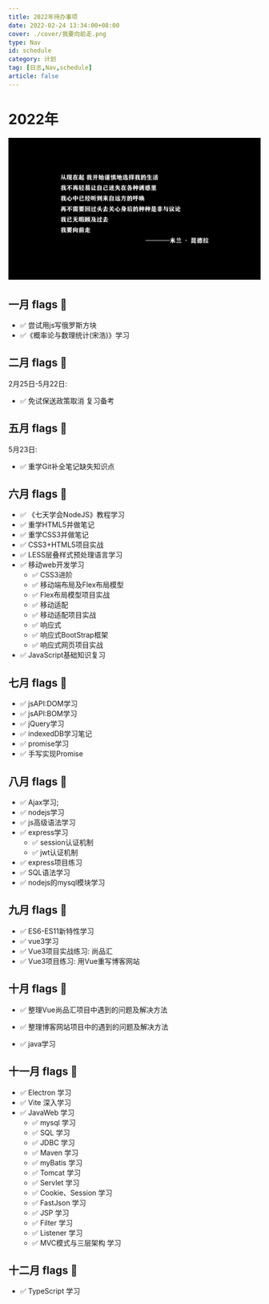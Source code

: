 ```yaml
---
title: 2022年待办事项
date: 2022-02-24 13:34:00+08:00
cover: ./cover/我要向前走.png
type: Nav
id: schedule
category: 计划
tag: [日志,Nav,schedule]
article: false
---
```



# 2022年

![](./cover/我要向前走.png)

## 一月 flags 🚩

- ✅ 尝试用js写俄罗斯方块
- ✅《概率论与数理统计(宋浩)》学习

## 二月 flags 🚩

2月25日-5月22日:

- ✅ 免试保送政策取消 复习备考

## 五月 flags 🚩

5月23日:
<!-- + ⬜ 《数据结构与算法分析》学习 -->
- ✅ 重学Git补全笔记缺失知识点

## 六月 flags 🚩

- ✅ 《七天学会NodeJS》教程学习
- ✅ 重学HTML5并做笔记
- ✅ 重学CSS3并做笔记
- ✅ CSS3+HTML5项目实战
- ✅ LESS层叠样式预处理语言学习
- ✅ 移动web开发学习
  - ✅ CSS3进阶
  - ✅ 移动端布局及Flex布局模型
  - ✅ Flex布局模型项目实战
  - ✅ 移动适配
  - ✅ 移动适配项目实战
  - ✅ 响应式
  - ✅ 响应式BootStrap框架
  - ✅ 响应式网页项目实战
- ✅ JavaScript基础知识复习

## 七月 flags 🚩

- ✅ jsAPI:DOM学习
- ✅ jsAPI:BOM学习
- ✅ jQuery学习
- ✅ indexedDB学习笔记
- ✅ promise学习
- ✅ 手写实现Promise

## 八月 flags 🚩

- ✅ Ajax学习;
- ✅ nodejs学习
- ✅ js高级语法学习
- ✅ express学习
  - ✅ session认证机制
  - ✅ jwt认证机制
- ✅ express项目练习
- ✅ SQL语法学习
- ✅ nodejs的mysql模块学习

## 九月 flags 🚩

- ✅ ES6-ES11新特性学习
- ✅ vue3学习
- ✅ Vue3项目实战练习: 尚品汇
- ✅ Vue3项目练习: 用Vue重写博客网站

## 十月 flags 🚩

- ✅ 整理Vue尚品汇项目中遇到的问题及解决方法
- ✅ 整理博客网站项目中的遇到的问题及解决方法
- ✅ java学习

  <!-- + `10月22日` 概述 环境搭建 执行原理 注释 字面量 变量 数据类型 关键字 标识符 自动及强制类型转换 运算符 键盘录入 顺序分支循环 数组 方法 方法内存原理 方法值传递机制 方法重载 案例
  + `10月23日` 面向对象 面向对象内存机制 构造器 this ArrayList String常量与变量 ArrayList遍历 ATM系统项目实现 修饰符 工具类 代码块 static 单例模式
  + `10月24日` 继承 包 权限修饰符 final 常量 枚举 抽象类 接口 多态 内部类 匿名内部类 
  + `10月25日` Objets工具类 StringBuilder Math System BigDecimal Date SimpleDateFormate Calendar JDK8新增日期API
  + `10月26日` 正则表达式 Arrays 选择排序 二分查找 Lambda表达式 集合Collection 集合遍历
  + `10月27日` List 泛型 自定义泛型 泛型通配符 泛型上下限 Set集合 可变参数 集合操作工具类Collections
  + `10月28日` 洗牌发牌系统案例 Map集合 MapAPI Map遍历 Map其他实现类 集合嵌套 不可变集合 Stream流 异常分类 异常处理机制 自定义异常  
  + `10月29日` Logback日志框架 电影商城项目
  + `10月30日` 文件 方法递归 文件搜索 IO流 文件字节输入流 
  + `10月31日` 文件字节输出流 缓冲流 字节缓冲流 
  + `11月1日`  对象序列化 反序列化 打印流 Properties commons-io 线程三种创建方式 线程方法 线程安全问题 线程同步 同步代码块 同步方法 同步锁 线程通信 线程池  
  + `11月2日`  线程池处理Runnable任务 线程池处理Callable任务 Executors工具类构建线程池对象 定时器 线程并发 并行 线程生命周期6种状态 网络通信 UDP单播广播组播 TCP通信结合线程池 TCP即时通讯案例 BS架构模拟
  + `11月3日` Junit框架单元测试 反射获取类对象 反射获取类属性 反射获取类方法 反射获取类构造器 反射修改类属性 反射调用类方法 反射执行类构造器
  + `11月4日` 注解 自定义注解 元注解 注解解析 使用注解和反射实现junit框架 动态代理 XML XML文档约束 Dom4J XPath 工厂设计模式 装饰设计模式  -->

## 十一月 flags 🚩

- ✅ Electron 学习
- ✅ Vite 深入学习
- ✅ JavaWeb 学习
  - ✅ mysql 学习
  - ✅ SQL 学习
  - ✅ JDBC 学习
  - ✅ Maven 学习
  - ✅ myBatis 学习
  - ✅ Tomcat 学习
  - ✅ Servlet 学习
  - ✅ Cookie、Session 学习
  - ✅ FastJson 学习
  - ✅ JSP 学习
  - ✅ Filter 学习
  - ✅ Listener 学习
  - ✅ MVC模式与三层架构 学习

## 十二月 flags 🚩
<!-- + ⬜ 数据结构期末备考复习(重学) -->
<!-- + ⬜ 计算机网络期末备考复习(重学) -->
<!-- + ⬜ 计算机组成原理期末备考复习(重学) -->
- ✅ TypeScript 学习

<!-- 
✅
⬜
📔 Notebook with Decorative Cover
📕 Closed Book
📖 Open Book
📗 Green Book
📘 Blue Book
📙 Orange Book
📚 Books
📓 Notebook
📒 Ledger
📃 Page with Curl
📜 Scroll
📄 Page Facing Up
📰 Newspaper
🗞️ Rolled-Up Newspaper
📑 Bookmark Tabs
🔖 Bookmark
🏷️ Label
💰 Money Bag

 -->